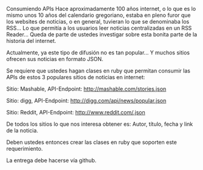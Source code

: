 Consumiendo APIs
Hace aproximadamente 100 años internet, o lo que es lo mismo unos 10 años del calendario gregoriano, estaba en pleno furor que los websites de noticias, o en general, tuvieran lo que se denominaba los RSS... Lo que permitía a los usuarios leer noticias centralizadas en un RSS Reader... Queda de parte de ustedes investigar sobre esta bonita parte de la historia del internet.

Actualmente, ya este tipo de difusión no es tan popular... Y muchos sitios ofrecen sus noticias en formato JSON.

Se requiere que ustedes hagan clases en ruby que permitan consumir las APIs de estos 3 populares sitios de noticias en internet:

Sitio: Mashable, API-Endpoint: http://mashable.com/stories.json

Sitio: digg, API-Endpoint: http://digg.com/api/news/popular.json

Sitio: Reddit, API-Endpoint: http://www.reddit.com/.json

De todos los sitios lo que nos interesa obtener es: Autor, título, fecha y link de la noticia.

Deben ustedes entonces crear las clases en ruby que soporten este requerimiento.

La entrega debe hacerse vía github.

